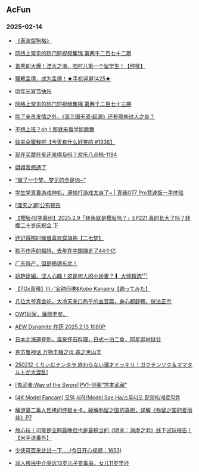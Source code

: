 ## AcFun 
### 2025-02-14

+ [《表演型狗格》](https://m.acfun.cn/v/%3Fac%3D46869329)

+ [网络上常见的热门短视频集锦 第两千二百七十二期](https://m.acfun.cn/v/%3Fac%3D46870035)

+ [首秀即大爆！湮灭之潮，咱村儿第一个留学生！【绅批】](https://m.acfun.cn/v/%3Fac%3D46873386)

+ [理解孟德，成为孟德！★手机竖屏1425★](https://m.acfun.cn/v/%3Fac%3D46870029)

+ [明年元宵节快乐](https://m.acfun.cn/v/%3Fac%3D46870191)

+ [网络上常见的热门短视频集锦 第两千二百七十三期](https://m.acfun.cn/v/%3Fac%3D46871871)

+ [除了全员发情之外，《真三国无双·起源》还有哪些过人之处？](https://m.acfun.cn/v/%3Fac%3D46872754)

+ [不想上班？oh！那就来看学姐跳舞](https://m.acfun.cn/v/%3Fac%3D46871365)

+ [快来朵蜜我吧【今天有什么好笑的 #1936】](https://m.acfun.cn/v/%3Fac%3D46872613)

+ [现在买摩托车还来得及吗？欢乐八点档-1194](https://m.acfun.cn/v/%3Fac%3D46872193)

+ [姐姐我想通了](https://m.acfun.cn/v/%3Fac%3D46829789)

+ [“做了一个梦，梦见的全是你~”](https://m.acfun.cn/v/%3Fac%3D46873598)

+ [学生党真香游戏神机，满帧打游戏太爽了~ | 真我GT7 Pro竞速版一手体验](https://m.acfun.cn/v/%3Fac%3D46873686)

+ [[湮灭之潮]公布预告](https://m.acfun.cn/v/%3Fac%3D46871048)

+ [【櫻坂46字幕组】2025.2.9「转角就是櫻坂吗？」EP221 真的长大了吗？转櫻二十岁庆祝会 下](https://m.acfun.cn/v/%3Fac%3D46873005)

+ [还记得那时候很喜欢穿旗袍【二七梦】](https://m.acfun.cn/v/%3Fac%3D46870859)

+ [默不作声的福特，去年在中国赚走了44个亿](https://m.acfun.cn/v/%3Fac%3D46872240)

+ [广东特产，但是畅销东北！](https://m.acfun.cn/v/%3Fac%3D46872504)

+ [娇艳妩媚，涩人心魄！这是何人的小娇妻？         ▎大师精选¹⁷⁷](https://m.acfun.cn/v/%3Fac%3D46861982)

+ [【TGx真曈】III／宝钟玛琳&Kobo Kanaeru【踊ってみた】](https://m.acfun.cn/v/%3Fac%3D46873532)

+ [几位大爷真会吃，大冷天来口热乎的血豆腐，身心都舒畅，做法正宗](https://m.acfun.cn/v/%3Fac%3D46873696)

+ [OW1玩家，廉颇老矣。](https://m.acfun.cn/v/%3Fac%3D46870400)

+ [AEW Dynamite 炸药 2025.2.13 1080P](https://m.acfun.cn/v/%3Fac%3D46872087)

+ [日本北海道登别，温泉怀石料理，日式一泊二食，阿星逛地狱谷](https://m.acfun.cn/v/%3Fac%3D46874010)

+ [克苏鲁神话  万物丰穰之母 森之黑山羊](https://m.acfun.cn/v/%3Fac%3D46871959)

+ [250212 くりぃむナンタラ 終わらない漫才ドッキリ！ガクテンソク＆ママタルトが大混乱!](https://m.acfun.cn/v/%3Fac%3D46870238)

+ [[鬼武者:Way of the Sword]PV1-剑豪“宫本武藏”](https://m.acfun.cn/v/%3Fac%3D46870701)

+ [[4K Model Fancam] 모델 새하/Model Sae Ha/스튜디오 촬영회/세로직캠](https://m.acfun.cn/v/%3Fac%3D46870433)

+ [解谜第二季人性拷问终极关卡，破解弥留之国的真相，详解《弥留之国的爱丽丝》P7](https://m.acfun.cn/v/%3Fac%3D46873210)

+ [放心玩！可能是全网最晚但也是最稳当的《明末：渊虚之羽》线下试玩报告！【米芋说番外】](https://m.acfun.cn/v/%3Fac%3D46872520)

+ [少侠可否来比试一下.....(今日开心视频：1653)](https://m.acfun.cn/v/%3Fac%3D46874129)

+ [润人移民中介哭诉13岁儿子变毒枭，女儿11岁学坏](https://m.acfun.cn/v/%3Fac%3D46873977)


